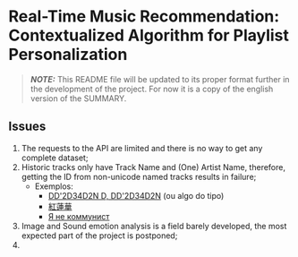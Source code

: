 # Real-Time Music Recommendation: Contextualized Algorithm for Playlist Personalization
> **_NOTE:_** This README file will be updated to its proper format further in the development of the project. For now it is a copy of the english version of the SUMMARY. 

## Issues

1. The requests to the API are limited and there is no way to get any complete dataset;
2. Historic tracks only have Track Name and (One) Artist Name, therefore, getting the ID from non-unicode named tracks results in failure;
    - Exemplos:
      - [DD'2D34D2N D, DD'2D34D2N](https://open.spotify.com/track/2i5stbgx5ZOScBITQFeS8F?si=089ecd32f8d34372) (ou algo do tipo)
      - [紅蓮華](https://open.spotify.com/track/23DbzwNJSLo7nkSWjODMvY?si=c474baa56dc3499f)
      - [Я не коммунист](https://open.spotify.com/track/5z7q66tSLgt23wPtCm5z3x?si=575cdb075c6449a7)
3. Image and Sound emotion analysis is a field barely developed, the most expected part of the project is postponed;
4. 
